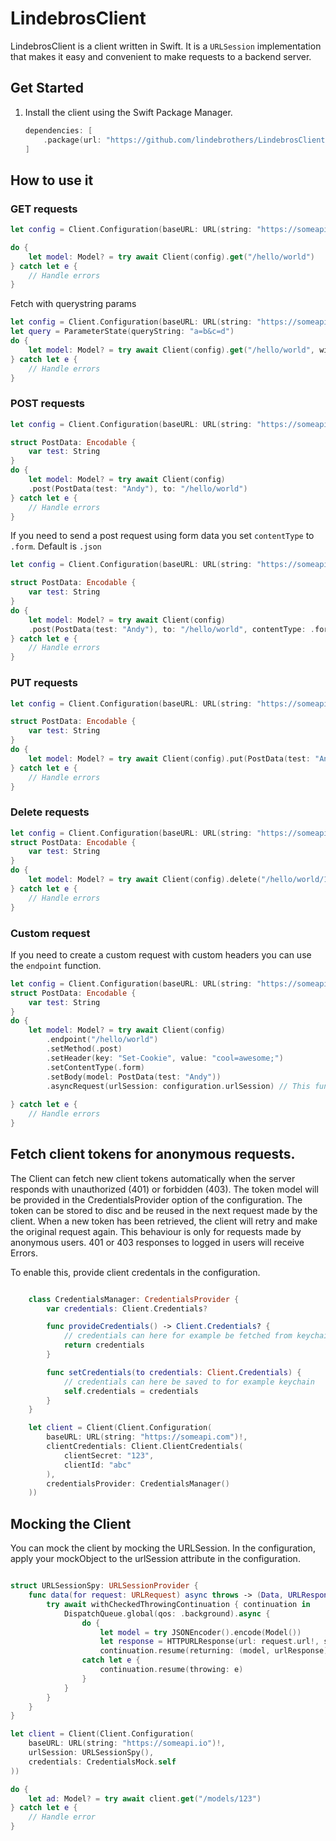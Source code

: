 # LindebrosClient
LindebrosClient is a client written in Swift. It is a `URLSession` implementation that makes it easy and convenient to make requests to a backend server.


## Get Started
1. Install the client using the Swift Package Manager.
    ```Swift
    dependencies: [
        .package(url: "https://github.com/lindebrothers/LindebrosClient.git", .upToNextMajor(from: "2.0.0"))
    ]
    ```
## How to use it

### GET requests
``` Swift
let config = Client.Configuration(baseURL: URL(string: "https://someapi.com")!)

do {
    let model: Model? = try await Client(config).get("/hello/world")
} catch let e {
    // Handle errors
}
```
Fetch with querystring params
``` Swift
let config = Client.Configuration(baseURL: URL(string: "https://someapi.com")!)
let query = ParameterState(queryString: "a=b&c=d")
do {
    let model: Model? = try await Client(config).get("/hello/world", with: query)
} catch let e {
    // Handle errors
}
```

### POST requests
``` Swift
let config = Client.Configuration(baseURL: URL(string: "https://someapi.com")!)

struct PostData: Encodable {
    var test: String
} 
do {
    let model: Model? = try await Client(config)
    .post(PostData(test: "Andy"), to: "/hello/world")
} catch let e {
    // Handle errors
}
```

If you need to send a post request using form data you set `contentType` to `.form`. Default is `.json`

``` Swift
let config = Client.Configuration(baseURL: URL(string: "https://someapi.com")!)

struct PostData: Encodable {
    var test: String
} 
do {
    let model: Model? = try await Client(config)
    .post(PostData(test: "Andy"), to: "/hello/world", contentType: .form)
} catch let e {
    // Handle errors
}
```

### PUT requests
``` Swift
let config = Client.Configuration(baseURL: URL(string: "https://someapi.com")!)

struct PostData: Encodable {
    var test: String
} 
do {
    let model: Model? = try await Client(config).put(PostData(test: "Andy"), to: "/hello/world/1")
} catch let e {
    // Handle errors
}
```
### Delete requests
``` Swift
let config = Client.Configuration(baseURL: URL(string: "https://someapi.com")!)
struct PostData: Encodable {
    var test: String
} 
do {
    let model: Model? = try await Client(config).delete("/hello/world/1")
} catch let e {
    // Handle errors
}
```

### Custom request
If you need to create a custom request with custom headers you can use the `endpoint` function.
``` Swift
let config = Client.Configuration(baseURL: URL(string: "https://someapi.com")!)
struct PostData: Encodable {
    var test: String
}
do {
    let model: Model? = try await Client(config)
        .endpoint("/hello/world")
        .setMethod(.post)
        .setHeader(key: "Set-Cookie", value: "cool=awesome;")
        .setContentType(.form)
        .setBody(model: PostData(test: "Andy"))
        .asyncRequest(urlSession: configuration.urlSession) // This function makes the request
        
} catch let e {
    // Handle errors
}
```

## Fetch client tokens for anonymous requests.
The Client can fetch new client tokens automatically when the server responds with unauthorized (401) or forbidden (403). 
The token model will be provided in the CredentialsProvider option of the configuration. The token can be stored to disc and be reused in the next request made by the client. When a new token has been retrieved, the client will retry and make the original request again. This behaviour is only for requests made by anonymous users. 401 or 403 responses to logged in users will receive Errors.

To enable this, provide client credentals in the configuration.
```Swift

    class CredentialsManager: CredentialsProvider {
        var credentials: Client.Credentials?

        func provideCredentials() -> Client.Credentials? {
            // credentials can here for example be fetched from keychain 
            return credentials
        }

        func setCredentials(to credentials: Client.Credentials) {
            // credentials can here be saved to for example keychain
            self.credentials = credentials
        }
    }

    let client = Client(Client.Configuration(
        baseURL: URL(string: "https://someapi.com")!, 
        clientCredentials: Client.ClientCredentials(
            clientSecret: "123",
            clientId: "abc"
        ),
        credentialsProvider: CredentialsManager()
    ))
```

## Mocking the Client
You can mock the client by mocking the URLSession. In the configuration, apply your mockObject to the urlSession attribute in the configuration.
```Swift

struct URLSessionSpy: URLSessionProvider {
    func data(for request: URLRequest) async throws -> (Data, URLResponse) {
        try await withCheckedThrowingContinuation { continuation in
            DispatchQueue.global(qos: .background).async {
                do {
                    let model = try JSONEncoder().encode(Model())
                    let response = HTTPURLResponse(url: request.url!, statusCode: 200, httpVersion: nil, headerFields: nil)!
                    continuation.resume(returning: (model, urlResponse))
                catch let e {
                    continuation.resume(throwing: e)
                }
            }
        }
    }
}

let client = Client(Client.Configuration(
    baseURL: URL(string: "https://someapi.io")!,
    urlSession: URLSessionSpy(),
    credentials: CredentialsMock.self
))

do {
    let ad: Model? = try await client.get("/models/123")
} catch let e {
    // Handle error
}
```
